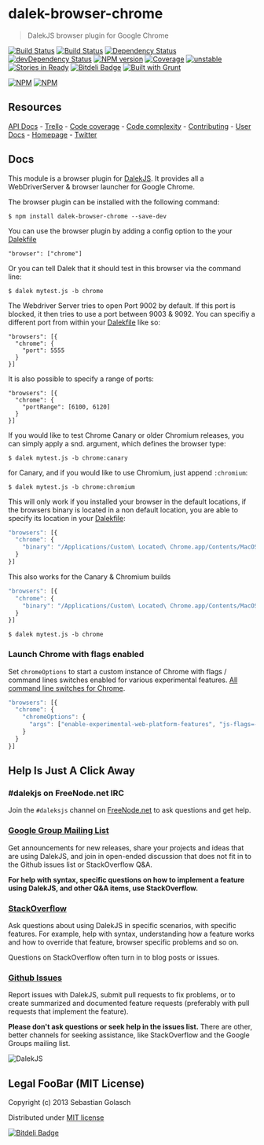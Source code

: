 dalek-browser-chrome
=====================

> DalekJS browser plugin for Google Chrome

[![Build Status](https://travis-ci.org/dalekjs/dalek-browser-chrome.png)](https://travis-ci.org/dalekjs/dalek-browser-chrome)
[![Build Status](https://drone.io/github.com/dalekjs/dalek-browser-chrome/status.png)](https://drone.io/github.com/dalekjs/dalek-browser-chrome/latest)
[![Dependency Status](https://david-dm.org/dalekjs/dalek-browser-chrome.png)](https://david-dm.org/dalekjs/dalek-browser-chrome)
[![devDependency Status](https://david-dm.org/dalekjs/dalek-browser-chrome/dev-status.png)](https://david-dm.org/dalekjs/dalek-browser-chrome#info=devDependencies)
[![NPM version](https://badge.fury.io/js/dalek-browser-chrome.png)](http://badge.fury.io/js/dalek-browser-chrome)
[![Coverage](http://dalekjs.com/package/dalek-browser-chrome/master/coverage/coverage.png)](http://dalekjs.com/package/dalek-browser-chrome/master/coverage/index.html)
[![unstable](https://rawgithub.com/hughsk/stability-badges/master/dist/unstable.svg)](http://github.com/hughsk/stability-badges)
[![Stories in Ready](https://badge.waffle.io/dalekjs/dalek-browser-chrome.png?label=ready)](https://waffle.io/dalekjs/dalek-browser-chrome)
[![Bitdeli Badge](https://d2weczhvl823v0.cloudfront.net/dalekjs/dalek-browser-chrome/trend.png)](https://bitdeli.com/free "Bitdeli Badge")
[![Built with Grunt](https://cdn.gruntjs.com/builtwith.png)](http://gruntjs.com/)

[![NPM](https://nodei.co/npm/dalek-browser-chrome.png)](https://nodei.co/npm/dalek-browser-chrome/)
[![NPM](https://nodei.co/npm-dl/dalek-browser-chrome.png)](https://nodei.co/npm/dalek-browser-chrome/)

## Resources

[API Docs](http://dalekjs.com/package/dalek-browser-chrome/master/api/index.html) -
[Trello](https://trello.com/b/xhw6Jv7A/dalek-browser-chrome) -
[Code coverage](http://dalekjs.com/package/dalek-browser-chrome/master/coverage/index.html) -
[Code complexity](http://dalekjs.com/package/dalek-browser-chrome/master/complexity/index.html) -
[Contributing](https://github.com/dalekjs/dalek-browser-chrome/blob/master/CONTRIBUTING.md) -
[User Docs](http://dalekjs.com/docs/chrome.html) -
[Homepage](http://dalekjs.com) -
[Twitter](http://twitter.com/dalekjs)

## Docs

This module is a browser plugin for [DalekJS](//github.com/dalekjs/dalek).
It provides all a WebDriverServer & browser launcher for Google Chrome.

The browser plugin can be installed with the following command:

```
$ npm install dalek-browser-chrome --save-dev
```

You can use the browser plugin by adding a config option to the your [Dalekfile](/pages/config.html)

```
"browser": ["chrome"]
```

Or you can tell Dalek that it should test in this browser via the command line:

```
$ dalek mytest.js -b chrome
```

The Webdriver Server tries to open Port 9002 by default.
If this port is blocked, it then tries to use a port between 9003 & 9092.
You can specifiy a different port from within your [Dalekfile](/pages/config.html) like so:

```
"browsers": [{
  "chrome": {
    "port": 5555
  }
}]
```

It is also possible to specify a range of ports:

```
"browsers": [{
  "chrome": {
    "portRange": [6100, 6120]
  }
}]
```

If you would like to test Chrome Canary or older Chromium releases, you can simply apply a snd. argument,
which defines the browser type:

```
$ dalek mytest.js -b chrome:canary
```

for Canary, and if you would like to use Chromium, just append `:chromium`:

```
$ dalek mytest.js -b chrome:chromium
```

This will only work if you installed your browser in the default locations,
if the browsers binary is located in a non default location, you are able to specify
its location in your [Dalekfile](/pages/config.html):

```javascript
"browsers": [{
  "chrome": {
    "binary": "/Applications/Custom\ Located\ Chrome.app/Contents/MacOS/Google\ Chrome"
  }
}]
```

This also works for the Canary & Chromium builds

```javascript
"browsers": [{
  "chrome": {
    "binary": "/Applications/Custom\ Located\ Chrome.app/Contents/MacOS/Google\ Chrome"
  }
}]
```

```
$ dalek mytest.js -b chrome
```
### Launch Chrome with flags enabled

Set `chromeOptions` to start a custom instance of Chrome with flags / command lines switches enabled
for various experimental features. [All command line switches for Chrome](http://peter.sh/experiments/chromium-command-line-switches/).

```javascript
"browsers": [{
  "chrome": {
    "chromeOptions": {
      "args": ["enable-experimental-web-platform-features", "js-flags=--harmony"]
    }
  }
}]
```

## Help Is Just A Click Away

### #dalekjs on FreeNode.net IRC

Join the `#daleksjs` channel on [FreeNode.net](http://freenode.net) to ask questions and get help.

### [Google Group Mailing List](https://groups.google.com/forum/#!forum/dalekjs)

Get announcements for new releases, share your projects and ideas that are
using DalekJS, and join in open-ended discussion that does not fit in
to the Github issues list or StackOverflow Q&A.

**For help with syntax, specific questions on how to implement a feature
using DalekJS, and other Q&A items, use StackOverflow.**

### [StackOverflow](http://stackoverflow.com/questions/tagged/dalekjs)

Ask questions about using DalekJS in specific scenarios, with
specific features. For example, help with syntax, understanding how a feature works and
how to override that feature, browser specific problems and so on.

Questions on StackOverflow often turn in to blog posts or issues.

### [Github Issues](//github.com/dalekjs/dalek-browser-chrome/issues)

Report issues with DalekJS, submit pull requests to fix problems, or to
create summarized and documented feature requests (preferably with pull
requests that implement the feature).

**Please don't ask questions or seek help in the issues list.** There are
other, better channels for seeking assistance, like StackOverflow and the
Google Groups mailing list.

![DalekJS](https://raw.github.com/dalekjs/dalekjs.com/master/img/logo.png)

## Legal FooBar (MIT License)

Copyright (c) 2013 Sebastian Golasch

Distributed under [MIT license](https://github.com/dalekjs/dalek-browser-chrome/blob/master/LICENSE-MIT)


[![Bitdeli Badge](https://d2weczhvl823v0.cloudfront.net/dalekjs/dalek-browser-chrome/trend.png)](https://bitdeli.com/free "Bitdeli Badge")

